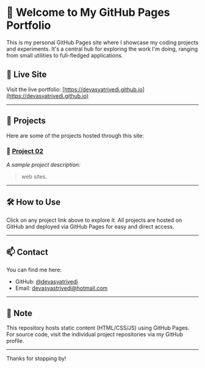 # 🚀 Welcome to My GitHub Pages Portfolio

This is my personal GitHub Pages site where I showcase my coding projects and experiments. It's a central hub for exploring the work I'm doing, ranging from small utilities to full-fledged applications.

## 🔗 Live Site

Visit the live portfolio: [https://devasyatrivedi.github.io](https://devasyatrivedi.github.io)

---

## 📁 Projects

Here are some of the projects hosted through this site:

### 🔸 [Project 02](https://devasyatrivedi.github.io/project02/)
*A sample project description:*
>web sites.

---

## 🛠 How to Use

Click on any project link above to explore it. All projects are hosted on GitHub and deployed via GitHub Pages for easy and direct access.

---

## 📫 Contact

You can find me here:
- GitHub: [@devasyatrivedi](https://github.com/devasyatrivedi)
- Email: devasyastrivedi@hotmail.com

---

## 📌 Note

This repository hosts static content (HTML/CSS/JS) using GitHub Pages. For source code, visit the individual project repositories via my GitHub profile.

---

Thanks for stopping by!
